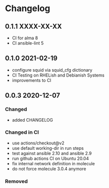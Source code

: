 # Changelog

## 0.1.1 XXXX-XX-XX

- CI for alma 8
- CI ansible-lint 5

## 0.1.0 2021-02-19

- configure squid via squid_cfg dictionary
- CI Testing on RHELish and Debianish Systems
- improvements to CI

## 0.0.3 2020-12-07

### Changed

- added CHANGELOG

### Changed in CI

- use actions/checkout@v2
- use default working-dir in run steps
- test against ansible 2.10 and ansible 2.9
- run github actions CI on Ubuntu 20.04
- fix internal network definition in molecule
- do not force molecule 3.0.4 anymore

### Removed
